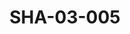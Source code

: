---
pid: SHA-03-005
title: SHA-03-005
language: en
original_label: 
rights: Sharhabil Ahmed
location_of_original: Sharhabil Ahmed
photographer_or_studio: 
scanned_from: photograph 10.1 by 15.1
_date: 1991-1992
location: Khartoum, Hilton
description: Ramadan Concert Sharhabil Ahmed Kamil Hussain 'Ali Yaqoub Shihab Shahira
  Sharhabil Nahid Sharhabil
additional_notes: 
permission_display: 'yes'
on_server: 'no'
on_website: 'no'
permalink: /photopages/en/SHA-03-005
layout: photo-page
---